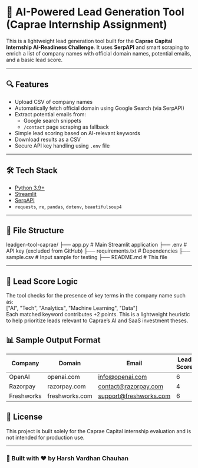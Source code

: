 # 🚀 AI-Powered Lead Generation Tool (Caprae Internship Assignment)

This is a lightweight lead generation tool built for the **Caprae Capital Internship AI-Readiness Challenge**. It uses **SerpAPI** and smart scraping to enrich a list of company names with official domain names, potential emails, and a basic lead score.

---

## 🔍 Features

- Upload CSV of company names
- Automatically fetch official domain using Google Search (via SerpAPI)
- Extract potential emails from:
  - Google search snippets
  - `/contact` page scraping as fallback
- Simple lead scoring based on AI-relevant keywords
- Download results as a CSV
- Secure API key handling using `.env` file

---

## 🛠️ Tech Stack

- [Python 3.9+](https://www.python.org/)
- [Streamlit](https://streamlit.io/)
- [SerpAPI](https://serpapi.com/)
- `requests`, `re`, `pandas`, `dotenv`, `beautifulsoup4`

---
## 📁 File Structure

leadgen-tool-caprae/
├── app.py                # Main Streamlit application
├── .env                  # API key (excluded from GitHub)
├── requirements.txt      # Dependencies
├── sample.csv            # Input sample for testing
├── README.md             # This file

---

## 🧠 Lead Score Logic

The tool checks for the presence of key terms in the company name such as:  
["AI", "Tech", "Analytics", "Machine Learning", "Data"]  
Each matched keyword contributes +2 points. This is a lightweight heuristic to help prioritize leads relevant to Caprae’s AI and SaaS investment theses.

## 📊 Sample Output Format

| Company     | Domain           | Email                   | Lead Score |
|-------------|------------------|--------------------------|------------|
| OpenAI      | openai.com       | info@openai.com          | 6          |
| Razorpay    | razorpay.com     | contact@razorpay.com     | 4          |
| Freshworks  | freshworks.com   | support@freshworks.com   | 6          |


## 🧾 License

This project is built solely for the Caprae Capital internship evaluation and is not intended for production use.

---

### 🙏 Built with ❤️ by Harsh Vardhan Chauhan

